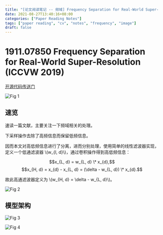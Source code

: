 ```yaml
---
title: "[论文阅读笔记 -- 频域] Frequency Separation for Real-World Super-Resolution (ICCVW 2019)"
date: 2021-08-27T13:40:16+08:00
categories: ["Paper Reading Notes"]
tags: ["paper reading", "cv", "notes", "frequency", "image"]
draft: false
---
```


# 1911.07850 Frequency Separation for Real-World Super-Resolution (ICCVW 2019)

[开源代码传送门](https://github.com/ManuelFritsche/real-world-sr)

![Fig 1](/images/2021/PRN85/1.png)

## 速览

速读一篇文献，主要关注一下频域相关的处理。  

下采样操作去除了高频信息而保留低频信息。

因而本文对高低频信息进行了分离，进而分别处理，使用简单的线性滤波器实现，定义一个低通滤波器 \\(w_{l, d}\\)，通过卷积操作得到高低频信息：  

$$x_{L, d} = w_{L, d} \* x_{d},$$
$$x_{H, d} = x_{d} - x_{L, d} = (\delta - w_{L, d}) \* x_{d}.$$

故此高通滤波器定义为 \\(w_{H, d} = \delta - w_{L, d}\\)。  

![Fig 2](/images/2021/PRN85/2.png)

## 模型架构

![Fig 3](/images/2021/PRN85/3.png)

![Fig 4](/images/2021/PRN85/4.png)
